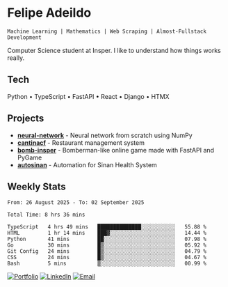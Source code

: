 # Felipe Adeildo

```
Machine Learning | Mathematics | Web Scraping | Almost-Fullstack Development
```

Computer Science student at Insper. I like to understand how things works really.

## Tech
Python • TypeScript • FastAPI • React • Django • HTMX

## Projects
- **[neural-network](https://github.com/felipeadeildo/neural-network)** - Neural network from scratch using NumPy
- **[cantinacf](https://github.com/felipeadeildo/cantinacf)** - Restaurant management system
- **[bomb-insper](https://github.com/insper-dev/bomb)** - Bomberman-like online game made with FastAPI and PyGame 
- **[autosinan](https://github.com/felipeadeildo/autosinan)** - Automation for Sinan Health System

## Weekly Stats
<!--START_SECTION:waka-->

```ansi
From: 26 August 2025 - To: 02 September 2025

Total Time: 8 hrs 36 mins

TypeScript   4 hrs 49 mins   ██████████████░░░░░░░░░░░   55.88 %
HTML         1 hr 14 mins    ███▓░░░░░░░░░░░░░░░░░░░░░   14.44 %
Python       41 mins         ██░░░░░░░░░░░░░░░░░░░░░░░   07.98 %
Go           30 mins         █▒░░░░░░░░░░░░░░░░░░░░░░░   05.92 %
Git Config   24 mins         █▒░░░░░░░░░░░░░░░░░░░░░░░   04.79 %
CSS          24 mins         █▒░░░░░░░░░░░░░░░░░░░░░░░   04.67 %
Bash         5 mins          ▒░░░░░░░░░░░░░░░░░░░░░░░░   00.99 %
```

<!--END_SECTION:waka-->

[![Portfolio](https://img.shields.io/badge/felipeadeildo.com-FF6B6B?style=flat-square&logo=firefox&logoColor=white)](https://felipeadeildo.com)
[![LinkedIn](https://img.shields.io/badge/LinkedIn-0077B5?style=flat-square&logo=linkedin&logoColor=white)](https://linkedin.com/in/felipeadeildo)
[![Email](https://img.shields.io/badge/Email-D14836?style=flat-square&logo=gmail&logoColor=white)](mailto:contato@felipeadeildo.com)
